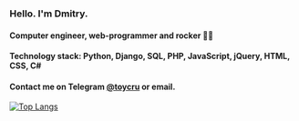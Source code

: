 ### Hello. I'm Dmitry.
#### Computer engineer, web-programmer and rocker 🤘🎸
#### Technology stack: Python, Django, SQL, PHP, JavaScript, jQuery, HTML, CSS, C#
#### Contact me on Telegram [@toycru](https://t.me/toycru) or email.
[![Top Langs](https://github-readme-stats.vercel.app/api/top-langs/?username=toycru&layout=compact)](https://github.com/toycru/toycru/blob/main/stats.md)

<!--
**toycru/toycru** is a ✨ _special_ ✨ repository because its `README.md` (this file) appears on your GitHub profile.

Here are some ideas to get you started:

- 🔭 I’m currently working on ...
- 🌱 I’m currently learning ...
- 👯 I’m looking to collaborate on ...
- 🤔 I’m looking for help with ...
- 💬 Ask me about ...
- 📫 How to reach me: ...
- 😄 Pronouns: ...
- ⚡ Fun fact: ...
-->
